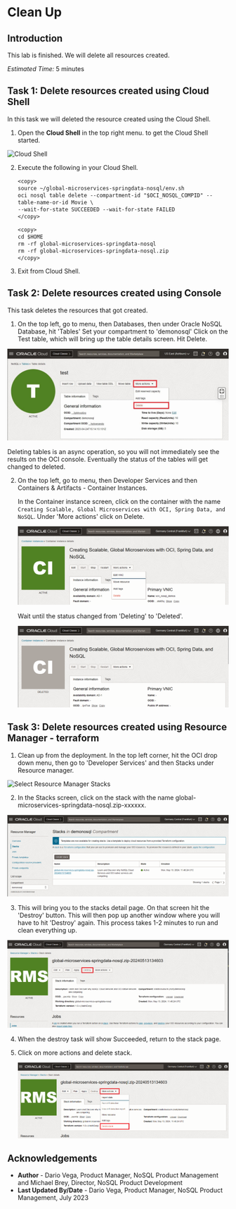 # Clean Up

## Introduction

This lab is finished. We will delete all resources created.

_Estimated Time:_ 5 minutes

## Task 1: Delete resources created using Cloud Shell

In this task we will deleted the resource created using the Cloud Shell.

1. Open the **Cloud Shell** in the top right menu.
to get the Cloud Shell started.

  ![Cloud Shell](https://oracle-livelabs.github.io/common/images/console/cloud-shell.png)

2. Execute the following in your Cloud Shell.

    ```
    <copy>
    source ~/global-microservices-springdata-nosql/env.sh
    oci nosql table delete --compartment-id "$OCI_NOSQL_COMPID" --table-name-or-id Movie \
    --wait-for-state SUCCEEDED --wait-for-state FAILED
    </copy>
    ```
    ```
    <copy>
    cd $HOME
    rm -rf global-microservices-springdata-nosql
    rm -rf global-microservices-springdata-nosql.zip
    </copy>
    ```

3. Exit from Cloud Shell.

## Task 2: Delete resources created using Console


This task deletes the resources that got created.

1. On the top left, go to menu, then Databases, then under Oracle NoSQL Database, hit 'Tables'
Set your compartment to 'demonosql'
Click on the Test table, which will bring up the table details screen.  Hit Delete.

  ![Table](./images/delete-test-table.png)

  Deleting tables is an async operation, so you will not immediately see the results on the OCI console.  Eventually the status of the tables will get changed to deleted.  

2. On the top left, go to menu, then Developer Services and then Containers & Artifacts - Container Instances.

   In the Container instance screen, click on the container with the name `Creating Scalable, Global Microservices with OCI, Spring Data, and NoSQL`. Under 'More actions' click on Delete.

   ![Delete Container Instance](./images/delete-ci.png)

   Wait until the status changed from 'Deleting' to 'Deleted'.

   ![Delete Container Instance](./images/delete-ci-2.png)

## Task 3: Delete resources created using Resource Manager - terraform


1.  Clean up from the deployment.   In the top left corner, hit the OCI drop down menu, then go to 'Developer Services' and then Stacks under Resource manager.

  ![Select Resource Manager Stacks](https://oracle-livelabs.github.io/common/images/console/developer-resmgr-stacks.png)

2.  In the Stacks screen, click on the stack with the name global-microservices-springdata-nosql.zip-xxxxxx.

  ![Stack](./images/main-zip.png)

3.  This will bring you to the stacks detail page.  On that screen hit the 'Destroy' button.  This will then pop up another window where you will have to hit 'Destroy' again.    This process takes 1-2 minutes to run and clean everything up.  

  ![Destroy Stack](./images/destroy-stack.png)

4.  When the destroy task will show Succeeded, return to the stack page.

5. Click on more actions and delete stack.  

    ![Delete Stack](./images/destroy-stack-2.png)

## Acknowledgements
* **Author** - Dario Vega, Product Manager, NoSQL Product Management and Michael Brey, Director, NoSQL Product Development
* **Last Updated By/Date** - Dario Vega, Product Manager, NoSQL Product Management, July 2023
